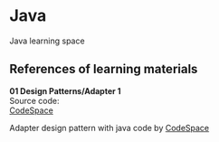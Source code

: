 # Java
Java learning space

## References of learning materials
**01 Design Patterns/Adapter 1**  
Source code:  
<a href="https://www.youtube.com/watch?v=ddo-6-4xab4&ab_channel=CodeSpace" target="_blank">CodeSpace</a>


Adapter design pattern with java code by [CodeSpace](https://www.youtube.com/watch?v=ddo-6-4xab4&ab_channel=CodeSpace)

